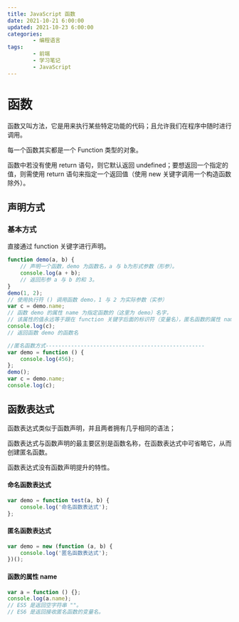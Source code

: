 ```yaml
---
title: JavaScript 函数
date: 2021-10-21 6:00:00
updated: 2021-10-23 6:00:00
categories:
        - 编程语言
tags:
        - 前端
        - 学习笔记
        - JavaScript
---
```


# 函数

函数又叫方法，它是用来执行某些特定功能的代码；且允许我们在程序中随时进行调用。

每一个函数其实都是一个 Function 类型的对象。

函数中若没有使用 return 语句，则它默认返回 undefined；要想返回一个指定的值，则需使用 return 语句来指定一个返回值（使用 new 关键字调用一个构造函数除外）。

## 声明方式

### 基本方式

直接通过 function 关键字进行声明。

```JavaScript
function demo(a, b) {
	// 声明一个函数，demo 为函数名，a 与 b为形式参数（形参）。
	console.log(a + b);
	// 返回形参 a 与 b 的和 3。
}
demo(1, 2);
// 使用执行符 () 调用函数 demo，1 与 2 为实际参数（实参）
var c = demo.name;
// 函数 demo 的属性 name 为指定函数的（这里为 demo）名字，
// 该属性的值永远等于跟在 function 关键字后面的标识符（变量名），匿名函数的属性 name 为空。
console.log(c);
// 返回函数 demo 的函数名

//匿名函数方式--------------------------------------------------
var demo = function () {
	console.log(456);
};
demo();
var c = demo.name;
console.log(c);
```

## 函数表达式

函数表达式类似于函数声明，并且两者拥有几乎相同的语法；

函数表达式与函数声明的最主要区别是函数名称，在函数表达式中可省略它，从而创建匿名函数。

函数表达式没有函数声明提升的特性。

#### 命名函数表达式

```JavaScript
var demo = function test(a, b) {
	console.log('命名函数表达式');
};
```

#### 匿名函数表达式

```JavaScript
var demo = new (function (a, b) {
	console.log('匿名函数表达式');
})();
```

#### 函数的属性 name

```JavaScript
var a = function () {};
console.log(a.name);
// ES5 是返回空字符串 ""。
// ES6 是返回接收匿名函数的变量名。
```

